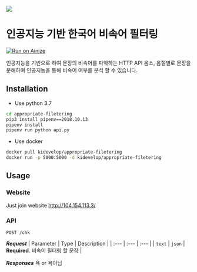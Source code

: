 ![](https://github.com/hjh010501/appropriate-filetering/blob/master/images/main.png)

# 인공지능 기반 한국어 비속어 필터링
[![Run on Ainize](https://ainize.ai/static/images/run_on_ainize_button.svg)](http://104.154.113.3/)

인공지능을 기반으로 하여 문장의 비속어를 파악하는 HTTP API
음소, 음절별로 문장을 분해하여 인공지능을 통해 비속어 여부를 분석 할 수 있습니다.

## Installation

- Use python 3.7

```bash
cd appropriate-filetering
pip3 install pipenv==2018.10.13 
pipenv install
pipenv run python api.py
```

- Use docker
```bash
docker pull kidevelop/appropriate-filetering
docker run -p 5000:5000 -d kidevelop/appropriate-filetering
```

## Usage
### Website
Just join website http://104.154.113.3/

### API
```http
POST /chk
```
***Request***
| Parameter | Type | Description |
| :--- | :--- | :--- |
| `text` | `json` | **Required**. 비속어 필터링 할 문장 |

***Responses***
욕 or 욕아님